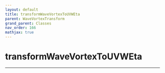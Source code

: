 ```yaml
---
layout: default
title: transformWaveVortexToUVWEta
parent: WaveVortexTransform
grand_parent: Classes
nav_order: 166
mathjax: true
---
```


#  transformWaveVortexToUVWEta




---

